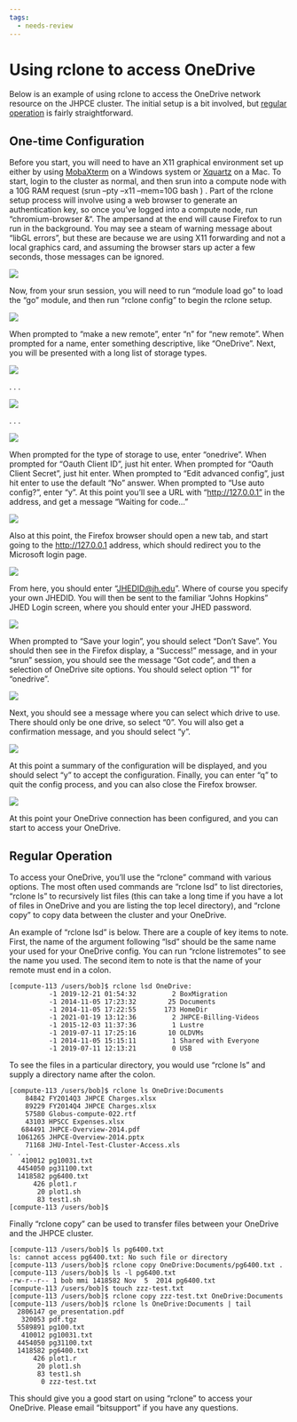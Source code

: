```yaml
---
tags:
  - needs-review
---
```

# Using rclone to access OneDrive

Below is an example of using rclone to access the OneDrive network resource on the JHPCE cluster.  The initial setup is a bit involved, but [regular operation](#regular-operation) is fairly straightforward.

## One-time Configuration

Before you start, you will need to have an X11 graphical environment set up either by using [MobaXterm](https://mobaxterm.mobatek.net) on a Windows system or [Xquartz](https://www.xquartz.org) on a Mac.  To start, login to the cluster as normal, and then srun into a compute node with a 10G RAM request (srun –pty –x11 –mem=10G bash ) .  Part of the rclone setup process will involve using a web browser to generate an authentication key, so once you’ve logged into a compute node, run “chromium-browser &“.  The ampersand at the end will cause Firefox to run run in the background.  You may see a steam of warning message about “libGL errors”, but these are because we are using X11 forwarding and not a local graphics card, and assuming the browser stars up acter a few seconds, those messages can be ignored.

![](images/Screenshot-2023-11-13-at-3.13.27-PM.png)

Now, from your srun session, you will need to run “module load go” to load the “go” module, and then run “rclone config” to begin the rclone setup.

![](images/rclone2-1.png)

When prompted to “make a new remote”, enter “n” for “new remote”.
When prompted for a name, enter something descriptive, like “OneDrive”.
Next, you will be presented with a long list of storage types.

![](images/rclone3.png)

. . .

![](images/Screen-Shot-2021-03-24-at-10.06.13-AM.png)

. . .

![](images/Screen-Shot-2021-03-24-at-10.06.42-AM.png)

When prompted for the type of storage to use, enter “onedrive”.
When prompted for “Oauth Client ID”, just hit enter.
When prompted for “Oauth Client Secret”, just hit enter.
When prompted to “Edit advanced config”, just hit enter to use the default “No” answer.
When prompted to “Use auto config?”, enter “y”.
At this point you’ll see a URL with “http://127.0.0.1” in the address, and get a message “Waiting for code…”

![](images/Screen-Shot-2021-03-24-at-10.12.16-AM.png)

Also at this point, the Firefox browser should open a new tab, and start going to the http://127.0.0.1 address, which should redirect you to the Microsoft login page.

![](images/Screen-Shot-2021-03-24-at-10.24.30-AM.png)

From here, you should enter “JHEDID@jh.edu”. Where of course you specify your own JHEDID. You will then be sent to the familiar “Johns Hopkins” JHED Login screen, where you should enter your JHED password.

![](images/rclone4.png)

When prompted to “Save your login”, you should select “Don’t Save”.
You should then see in the Firefox display, a “Success!” message, and in your “srun” session, you should see the message “Got code”, and then a selection of OneDrive site options. You should select option “1” for “onedrive”.

![](images/Screen-Shot-2021-03-24-at-10.31.42-AM.png)

Next, you should see a message where you can select which drive to use. There should only be one drive, so select “0”.
You will also get a confirmation message, and you should select “y”.

![](images/Screen-Shot-2021-03-24-at-10.36.21-AM.png)

At this point a summary of the configuration will be displayed, and you should select “y” to accept the configuration. Finally, you can enter “q” to quit the config process, and you can also close the Firefox browser.

![](images/rclone5.png)

At this point your OneDrive connection has been configured, and you can start to access your OneDrive.

## Regular Operation
To access your OneDrive, you’ll use the “rclone” command with various options. The most often used commands are “rclone lsd” to list directories, “rclone ls” to recursively list files (this can take a long time if you have a lot of files in OneDrive and you are listing the top lecel directory), and “rclone copy” to copy data between the cluster and your OneDrive.

An example of “rclone lsd” is below. There are a couple of key items to note. First, the name of the argument following “lsd” should be the same name your used for your OneDrive config. You can run “rclone listremotes” to see the name you used. The second item to note is that the name of your remote must end in a colon.


```console
[compute-113 /users/bob]$ rclone lsd OneDrive:
          -1 2019-12-21 01:54:32         2 BoxMigration
          -1 2014-11-05 17:23:32        25 Documents
          -1 2014-11-05 17:22:55       173 HomeDir
          -1 2021-01-19 13:12:36         2 JHPCE-Billing-Videos
          -1 2015-12-03 11:37:36         1 Lustre
          -1 2019-07-11 17:25:16        10 OLDVMs
          -1 2014-11-05 15:15:11         1 Shared with Everyone
          -1 2019-07-11 12:13:21         0 USB
```
To see the files in a particular directory, you would use “rclone ls” and supply a directory name after the colon.

```console
[compute-113 /users/bob]$ rclone ls OneDrive:Documents
    84842 FY2014Q3 JHPCE Charges.xlsx
    89229 FY2014Q4 JHPCE Charges.xlsx
    57580 Globus-compute-022.rtf
    43103 HPSCC Expenses.xlsx
   684491 JHPCE-Overview-2014.pdf
  1061265 JHPCE-Overview-2014.pptx
    71168 JHU-Intel-Test-Cluster-Access.xls
. . .
   410012 pg10031.txt
  4454050 pg31100.txt
  1418582 pg6400.txt
      426 plot1.r
       20 plot1.sh
       83 test1.sh
[compute-113 /users/bob]$ 
```

Finally “rclone copy” can be used to transfer files between your OneDrive and the JHPCE cluster.

```console
[compute-113 /users/bob]$ ls pg6400.txt
ls: cannot access pg6400.txt: No such file or directory
[compute-113 /users/bob]$ rclone copy OneDrive:Documents/pg6400.txt .
[compute-113 /users/bob]$ ls -l pg6400.txt
-rw-r--r-- 1 bob mmi 1418582 Nov  5  2014 pg6400.txt
[compute-113 /users/bob]$ touch zzz-test.txt
[compute-113 /users/bob]$ rclone copy zzz-test.txt OneDrive:Documents
[compute-113 /users/bob]$ rclone ls OneDrive:Documents | tail
  2806147 ge_presentation.pdf
   320053 pdf.tgz
  5589891 pg100.txt
   410012 pg10031.txt
  4454050 pg31100.txt
  1418582 pg6400.txt
      426 plot1.r
       20 plot1.sh
       83 test1.sh
        0 zzz-test.txt
```
 
This should give you a good start on using “rclone” to access your OneDrive. Please email “bitsupport” if you have any questions.
